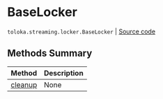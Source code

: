 # BaseLocker
`toloka.streaming.locker.BaseLocker` | [Source code](https://github.com/Toloka/toloka-kit/blob/v0.1.25/src/streaming/locker.py#L25)

## Methods Summary

| Method | Description |
| :------| :-----------|
[cleanup](toloka.streaming.locker.BaseLocker.cleanup.md)| None
